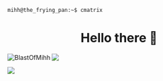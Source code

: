 

<!--
**BlastOfMihh/BlastOfMihh** is a ✨ _special_ ✨ repository because its `README.md` (this file) appears on your GitHub profile.

Here are some ideas to get you started:

- 🔭 I’m currently working on ...
- 🌱 I’m currently learning ...
- 👯 I’m looking to collaborate on ...
- 🤔 I’m looking for help with ...
- 💬 Ask me about ...
- 📫 How to reach me: ...
- 😄 Pronouns: ...
- ⚡ Fun fact: ...
-->

```console
mihh@the_frying_pan:~$ cmatrix
```

<h1 align="center"> Hello there 👋 </h1>

<img align="left" src="https://github-readme-stats.vercel.app/api/top-langs?username=BlastOfMihh&show_icons=true&theme=dark&locale=en&layout=compact" alt="BlastOfMihh" />


![](https://komarev.com/ghpvc/?username=BlastOfMihh&style=flat&color=770058&label=visitors)

<img src="https://capsule-render.vercel.app/api?type=waving&color=0:770058,50:6cd4ff,100:8b80f9&height=170&width=640&section=header&text=✨%20welcome%20to%20my%20page%20!%20%E2%9C%A7%CB%96%C2%B0&fontSize=40&fontAlignY=40&animation=scaleIn&fontColor=ffe6ee" />

